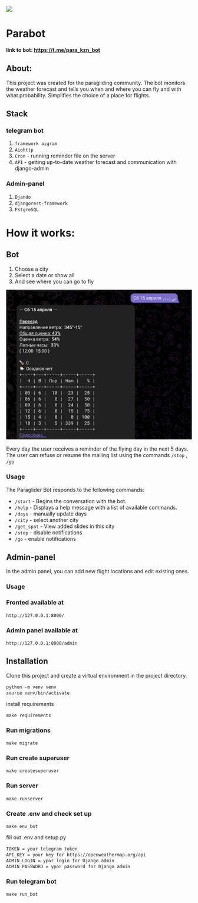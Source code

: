 [![](https://img.shields.io/pypi/pyversions/django-admin-interface.svg?color=3776AB&logo=python&logoColor=white)](https://www.python.org/)


# Parabot
<b> link to bot: https://t.me/para_kzn_bot </b>

## About: 
This project was created for the paragliding community.
The bot monitors the weather forecast and tells you when and where
you can fly and with what probability. Simplifies the choice of a place for flights.

## Stack
### telegram bot
1. `framework aigram`
2. `Aiohttp`
3. `Cron` - running reminder file on the server
4. `API` - getting up-to-date weather forecast and communication with django-admin

### Admin-panel
1. `Djando`
2. `djangorest-framework`
3. `PstgreSQL`

# How it works:
## Bot
1. Choose a city
2. Select a date or show all
3. And see where you can go to fly

![mess.jpg](mess.jpg)

Every day the user receives a reminder of the flying day in the next 5 days. The user can refuse or resume the mailing list using the commands `/stop` , `/go`


### Usage

The Paraglider Bot responds to the following commands:

- `/start` - Begins the conversation with the bot.
- `/help` - Displays a help message with a list of available commands.
- `/days` - manually update days
- `/city` - select another city
- `/get_spot` - View added slides in this city
- `/stop` - disable notifications
- `/go` - enable notifications

## Admin-panel
In the admin panel, you can add new flight locations and edit existing ones.
### Usage

### Fronted available at

```commandline
http://127.0.0.1:8000/
```

### Admin panel available at

```commandline
http://127.0.0.1:8000/admin
```
## Installation
Clone this project and create a virtual environment in the project directory.

```commandline
python -m venv venv
source venv/bin/activate
```
install requirements

```commandline
make requirements
```

### Run migrations

```commandline
make migrate
```
### Run create superuser

```commandline
make createsuperuser
```

### Run server

```commandline
make runserver
```

### Create .env and check set up

```commandline
make env_bot
```
fill out .env and setup.py
````
TOKEN = your telegram token
API_KEY = your key for https://openweathermap.org/api
ADMIN_LOGIN = ypor login for Django admin
ADMIN_PASSWORD = ypor password for Django admin
````

### Run telegram bot

```commandline
make run_bot
```

